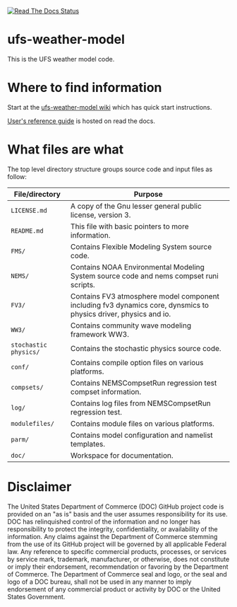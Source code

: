 [![Read The Docs Status](https://readthedocs.org/projects/ufs-weather-model/badge/?badge=latest)](http://ufs-weather-model.readthedocs.io/)

# ufs-weather-model

This is the UFS weather model code.

# Where to find information

Start at the [ufs-weather-model wiki](https://github.com/ufs-community/ufs-weather-model/wiki) which has quick start instructions.

[User's reference guide](http://ufs-weather-model.readthedocs.io/) is hosted on read the docs.

# What files are what

The top level directory structure groups source code and input files as follow:

| File/directory    | Purpose |
| --------------    | ------- |
| ```LICENSE.md```  | A copy of the Gnu lesser general public license, version 3. |
| ```README.md```   | This file with basic pointers to more information. |
| ```FMS/```        | Contains Flexible Modeling System source code. |
| ```NEMS/```       | Contains NOAA Environmental Modeling System source code and nems compset runi scripts. |
| ```FV3/```        | Contains FV3 atmosphere model component including fv3 dynamics core, dynsmics to physics driver, physics and io. |
| ```WW3/```        | Contains community wave modeling framework WW3. |
| ```stochastic physics/``` | Contains the stochastic physics source code. |
| ```conf/```       | Contains compile option files on various platforms. |
| ```compsets/```   | Contains NEMSCompsetRun regression test compset information. |
| ```log/```        | Contains log files from NEMSCompsetRun regression test.|
| ```modulefiles/``` | Contains module files on various platforms.|
| ```parm/```       | Contains model configuration and namelist templates.|
| ```doc/```        | Workspace for documentation. |

# Disclaimer

The United States Department of Commerce (DOC) GitHub project code is provided
on an "as is" basis and the user assumes responsibility for its use. DOC has
relinquished control of the information and no longer has responsibility to
protect the integrity, confidentiality, or availability of the information. Any
claims against the Department of Commerce stemming from the use of its GitHub
project will be governed by all applicable Federal law. Any reference to
specific commercial products, processes, or services by service mark,
trademark, manufacturer, or otherwise, does not constitute or imply their
endorsement, recommendation or favoring by the Department of Commerce. The
Department of Commerce seal and logo, or the seal and logo of a DOC bureau,
shall not be used in any manner to imply endorsement of any commercial product
or activity by DOC or the United States Government.
